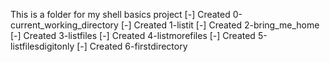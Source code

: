 This is a folder for my shell basics project
[-] Created 0-current_working_directory
[-] Created 1-listit
[-] Created 2-bring_me_home
[-] Created 3-listfiles
[-] Created 4-listmorefiles
[-] Created 5-listfilesdigitonly
[-] Created 6-firstdirectory
